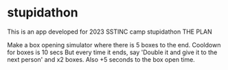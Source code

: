 # stupidathon
This is an app developed for 2023 SSTINC camp stupidathon
THE PLAN

Make a box opening simulator where there is 5 boxes to the end. Cooldown for boxes is 10 secs 
But every time it ends, say 'Double it and give it to the next person' and x2 boxes. Also +5 seconds to the box open time.
